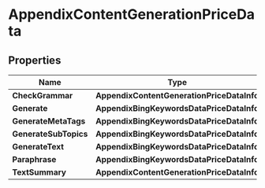 # AppendixContentGenerationPriceData


## Properties

| Name | Type | Description | Notes |
|------------ | ------------- | ------------- | -------------|
**CheckGrammar** | **AppendixContentGenerationPriceDataInfo** |  |[optional]|
**Generate** | **AppendixBingKeywordsDataPriceDataInfo** |  |[optional]|
**GenerateMetaTags** | **AppendixBingKeywordsDataPriceDataInfo** |  |[optional]|
**GenerateSubTopics** | **AppendixBingKeywordsDataPriceDataInfo** |  |[optional]|
**GenerateText** | **AppendixBingKeywordsDataPriceDataInfo** |  |[optional]|
**Paraphrase** | **AppendixBingKeywordsDataPriceDataInfo** |  |[optional]|
**TextSummary** | **AppendixContentGenerationPriceDataInfo** |  |[optional]|